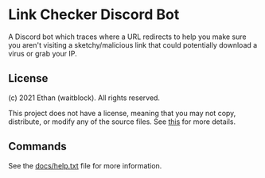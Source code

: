# Link Checker Discord Bot

A Discord bot which traces where a URL redirects to help you make sure you aren't visiting a sketchy/malicious link that could potentially download a virus or grab your IP.

## License

(c) 2021 Ethan (waitblock). All rights reserved.

This project does not have a license, meaning that you may not copy, distribute, or modify any of the source files. See [this](https://choosealicense.com/no-permission/) for more details.

## Commands

See the [docs/help.txt](https://github.com/waitblock/LinkCheckerBot/blob/main/docs/help.txt) file for more information.
